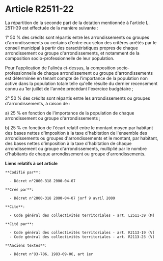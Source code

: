 # Article R2511-22

La répartition de la seconde part de la dotation mentionnée à l'article L. 2511-39 est effectuée de la manière suivante :

1° 50 % des crédits sont répartis entre les arrondissements ou groupes d'arrondissements ou certains d'entre eux selon des
critères arrêtés par le conseil municipal à partir des caractéristiques propres de chaque arrondissement ou groupe
d'arrondissements, et notamment de la composition socio-professionnelle de leur population.

Pour l'application de l'alinéa ci-dessus, la composition socio-professionnelle de chaque arrondissement ou groupe
d'arrondissements est déterminée en tenant compte de l'importance de la population non active dans la population totale telle
qu'elle résulte du dernier recensement connu au 1er juillet de l'année précédant l'exercice budgétaire ;

2° 50 % des crédits sont répartis entre les arrondissements ou groupes d'arrondissements, à raison de :

a) 25 % en fonction de l'importance de la population de chaque arrondissement ou groupe d'arrondissements ;

b) 25 % en fonction de l'écart relatif entre le montant moyen par habitant des bases nettes d'imposition à la taxe
d'habitation de l'ensemble des arrondissements ou groupes d'arrondissements et le montant, par habitant, des bases nettes
d'imposition à la taxe d'habitation de chaque arrondissement ou groupe d'arrondissements, multiplié par le nombre d'habitants
de chaque arrondissement ou groupe d'arrondissements.

**Liens relatifs à cet article**

	**Codifié par**:

	  - Décret n°2000-318 2000-04-07

	**Créé par**:

	  - Décret n°2000-318 2000-04-07 jorf 9 avril 2000

	**Cite**:

	  - Code général des collectivités territoriales - art. L2511-39 (M)

	**Cité par**:

	  - Code général des collectivités territoriales - art. R2113-19 (V)
	  - Code général des collectivités territoriales - art. R2113-23 (V)

	**Anciens textes**:

	  - Décret n°83-786, 1983-09-06, art 1er
